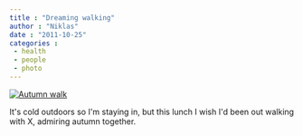 ```yaml
---
title : "Dreaming walking"
author : "Niklas"
date : "2011-10-25"
categories : 
 - health
 - people
 - photo
---
```


[![Autumn walk](https://niklasblog.com/wp-content/2011-10-25-autumn.jpg "Autumn walk")](https://niklasblog.com/?attachment_id=8582)

It's cold outdoors so I'm staying in, but this lunch I wish I'd been out walking with X, admiring autumn together.
